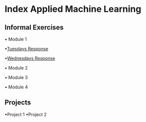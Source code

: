 # Index Applied Machine Learning

## Informal Exercises
• Module 1

•[Tuesdays Response](tues1.md)

•[Wednesdays Response](wed1.md)


• Module 2

• Module 3

• Module 4

## Projects
•Project 1
•Project 2
